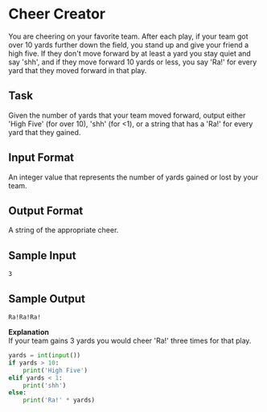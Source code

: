 # Cheer Creator
You are cheering on your favorite team. After each play, if your team got over 10 yards further down the field, you stand up and give your friend a high five. If they don't move forward by at least a yard you stay quiet and say 'shh', and if they move forward 10 yards or less, you say 'Ra!' for every yard that they moved forward in that play.

## Task 
Given the number of yards that your team moved forward, output either 'High Five' (for over 10), 'shh' (for <1), or a string that has a 'Ra!' for every yard that they gained.

## Input Format 
An integer value that represents the number of yards gained or lost by your team.

## Output Format 
A string of the appropriate cheer. 

## Sample Input 
```3```

## Sample Output
```Ra!Ra!Ra!```

**Explanation**  
If your team gains 3 yards you would cheer 'Ra!' three times for that play.


```python
yards = int(input())
if yards > 10:
    print('High Five')
elif yards < 1:
    print('shh')
else:
    print('Ra!' * yards)
```
